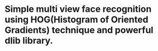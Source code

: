 # Simple multi view face recognition using HOG(Histogram of Oriented Gradients) technique and powerful dlib library.
 
